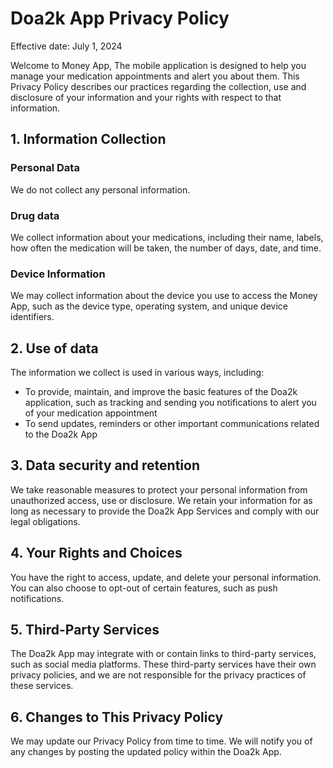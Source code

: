 # Doa2k App Privacy Policy
Effective date: July 1, 2024

Welcome to Money App, The mobile application is designed to help you manage your medication appointments and alert you about them. This Privacy Policy describes our practices regarding the collection, use and disclosure of your information and your rights with respect to that information.

## 1. Information Collection
### Personal Data
We do not collect any personal information.

### Drug data
We collect information about your medications, including their name, labels, how often the medication will be taken, the number of days, date, and time.

### Device Information
We may collect information about the device you use to access the Money App, such as the device type, operating system, and unique device identifiers.

## 2. Use of data
The information we collect is used in various ways, including:
- To provide, maintain, and improve the basic features of the Doa2k application, such as tracking and sending you notifications to alert you of your medication appointment
- To send updates, reminders or other important communications related to the Doa2k App

## 3. Data security and retention
We take reasonable measures to protect your personal information from unauthorized access, use or disclosure. We retain your information for as long as necessary to provide the Doa2k App Services and comply with our legal obligations.

## 4. Your Rights and Choices
You have the right to access, update, and delete your personal information. You can also choose to opt-out of certain features, such as push notifications.

## 5. Third-Party Services
The Doa2k App may integrate with or contain links to third-party services, such as social media platforms. These third-party services have their own privacy policies, and we are not responsible for the privacy practices of these services.

## 6. Changes to This Privacy Policy
We may update our Privacy Policy from time to time. We will notify you of any changes by posting the updated policy within the Doa2k App.
